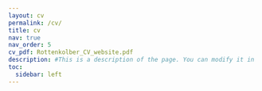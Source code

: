 ```yaml
---
layout: cv
permalink: /cv/
title: cv
nav: true
nav_order: 5
cv_pdf: Rottenkolber_CV_website.pdf
description: #This is a description of the page. You can modify it in '_pages/cv.md'. You can also change or remove the top pdf download button.
toc:
  sidebar: left
---
```

